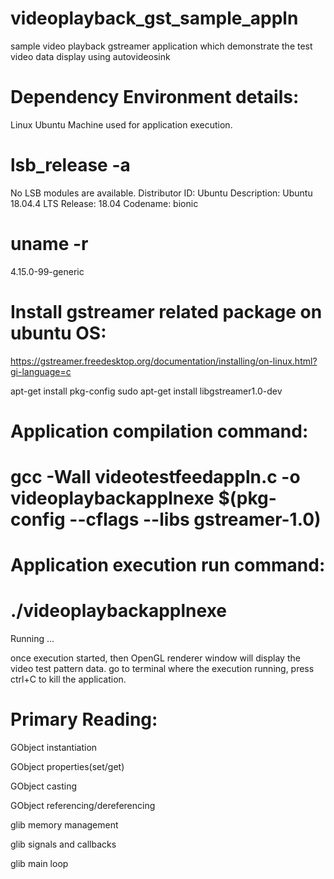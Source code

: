 # videoplayback_gst_sample_appln
sample video playback gstreamer application which demonstrate the test video data display using autovideosink


Dependency Environment details:
==============================================================================================================

Linux Ubuntu Machine used for application execution.

# lsb_release -a

No LSB modules are available. Distributor ID: Ubuntu Description: Ubuntu 18.04.4 LTS Release: 18.04 Codename: bionic

# uname -r

4.15.0-99-generic



Install gstreamer related package on ubuntu OS:
=============================================================================================================


https://gstreamer.freedesktop.org/documentation/installing/on-linux.html?gi-language=c

apt-get install pkg-config sudo apt-get install libgstreamer1.0-dev




Application compilation command:
=============================================================================================================

# gcc -Wall videotestfeedappln.c -o videoplaybackapplnexe $(pkg-config --cflags --libs gstreamer-1.0)



Application execution run command:
=============================================================================================================

# ./videoplaybackapplnexe

Running ...

once execution started, then OpenGL renderer window will display the video test pattern data.
go to terminal where the execution running, press ctrl+C to kill the application.




Primary Reading: 
==============================================================================================================
GObject instantiation

GObject properties(set/get)

GObject casting

GObject referencing/dereferencing

glib memory management

glib signals and callbacks

glib main loop